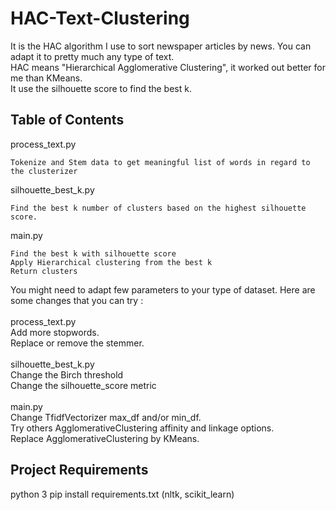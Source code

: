 # HAC-Text-Clustering
It is the HAC algorithm I use to sort newspaper articles by news. You can adapt it to pretty much any type of text.  
HAC means "Hierarchical Agglomerative Clustering", it worked out better for me than KMeans.  
It use the silhouette score to find the best k.


Table of Contents 
---------------------------
process_text.py

	Tokenize and Stem data to get meaningful list of words in regard to the clusterizer
	
silhouette_best_k.py

	Find the best k number of clusters based on the highest silhouette score.

main.py

    Find the best k with silhouette score
	Apply Hierarchical clustering from the best k
	Return clusters


You might need to adapt few parameters to your type of dataset. Here are some changes that you can try :  
<br/>
process_text.py  
Add more stopwords.  
Replace or remove the stemmer.  
<br/>
silhouette_best_k.py  
Change the Birch threshold  
Change the silhouette_score metric  
<br/>
main.py  
Change TfidfVectorizer max_df and/or min_df.  
Try others AgglomerativeClustering affinity and linkage options.  
Replace AgglomerativeClustering by KMeans.  

Project Requirements
----------------------------

python 3
pip install requirements.txt
(nltk, scikit_learn)